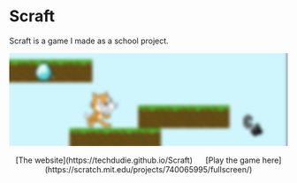 # Scraft
Scraft is a game I made as a school project.
<p align="center">
<img src="background.png">
</p>
<p style="text-align: center;">
[The website](https://techdudie.github.io/Scraft)
&nbsp;&nbsp;&nbsp;&nbsp;
[Play the game here](https://scratch.mit.edu/projects/740065995/fullscreen/)
</p>

